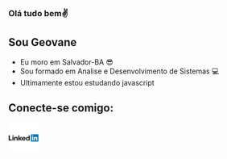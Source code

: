 ### Olá tudo bem✌
## Sou Geovane                                                          
- Eu moro em Salvador-BA :sunglasses:
- Sou formado em Analise e  Desenvolvimento de Sistemas 💻
- Ultimamente estou estudando javascript
##  Conecte-se comigo:
<a href="https://www.linkedin.com/in/geovanenascimento/" target="_blank">
<img align="center" alt="geovane-linkedin" height="58" width="60" src="https://raw.githubusercontent.com/devicons/devicon/master/icons/linkedin/linkedin-original-wordmark.svg"
style="max-width:100%;">
</a>



